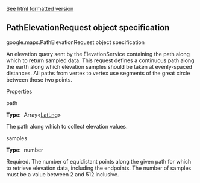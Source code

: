 [See html formatted version](https://huasofoundries.github.io/google-maps-documentation/PathElevationRequest.html)


PathElevationRequest object specification
-----------------------------------------

google.maps.PathElevationRequest object specification

An elevation query sent by the ElevationService containing the path along which to return sampled data. This request defines a continuous path along the earth along which elevation samples should be taken at evenly-spaced distances. All paths from vertex to vertex use segments of the great circle between those two points.

Properties

path

**Type:**  Array<[LatLng](https://github.com/amenadiel/google-maps-documentation/blob/master/docs/LatLng.md)\>

The path along which to collect elevation values.

samples

**Type:**  number

Required. The number of equidistant points along the given path for which to retrieve elevation data, including the endpoints. The number of samples must be a value between 2 and 512 inclusive.